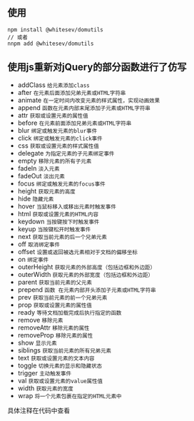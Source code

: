 ## 使用

```npm
npm install @whitesev/domutils
// 或者
nnpm add @whitesev/domutils
```

## 使用js重新对jQuery的部分函数进行了仿写

* addClass  `给元素添加class`
* after  `在元素后面添加兄弟元素或HTML字符串`
* animate  `在一定时间内改变元素的样式属性，实现动画效果`
* append  `函数在元素内部末尾添加子元素或HTML字符串`
* attr  `获取或设置元素的属性值`
* before  `在元素前面添加兄弟元素或HTML字符串`
* blur  `绑定或触发元素的blur事件`
* click  `绑定或触发元素的click事件`
* css  `获取或设置元素的样式属性值`
* delegate  `为指定元素的子元素绑定事件`
* empty  `移除元素的所有子元素`
* fadeIn  `淡入元素`
* fadeOut  `淡出元素`
* focus  `绑定或触发元素的focus事件`
* height  `获取元素的高度`
* hide  `隐藏元素`
* hover  `当鼠标移入或移出元素时触发事件`
* html  `获取或设置元素的HTML内容`
* keydown  `当按键按下时触发事件`
* keyup  `当按键松开时触发事件`
* next  `获取当前元素的后一个兄弟元素`
* off  `取消绑定事件`
* offset  `设置或返回被选元素相对于文档的偏移坐标`
* on  `绑定事件`
* outerHeight  `获取元素的外部高度（包括边框和外边距）`
* outerWidth  `获取元素的外部宽度（包括边框和外边距）`
* parent  `获取当前元素的父元素`
* prepend  `函数 在元素内部开头添加子元素或HTML字符串`
* prev  `获取当前元素的前一个兄弟元素`
* prop  `获取或设置元素的属性值`
* ready  `等待文档加载完成后执行指定的函数`
* remove  `移除元素`
* removeAttr  `移除元素的属性`
* removeProp  `移除元素的属性`
* show  `显示元素`
* siblings  `获取当前元素的所有兄弟元素`
* text  `获取或设置元素的文本内容`
* toggle  `切换元素的显示和隐藏状态`
* trigger  `主动触发事件`
* val  `获取或设置元素的value属性值`
* width  `获取元素的宽度`
* wrap  `将一个元素包裹在指定的HTML元素中`

具体注释在代码中查看
